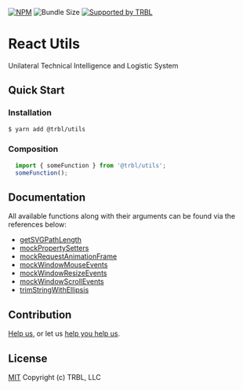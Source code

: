 [![NPM](https://img.shields.io/npm/v/@trbl/utils)](https://www.npmjs.com/@trbl/utils)
![Bundle Size](https://img.shields.io/bundlephobia/minzip/@trbl/utils?label=zipped)
[![Supported by TRBL](https://img.shields.io/badge/supported_by-TRBL-black)](https://github.com/trouble)

# React Utils

Unilateral Technical Intelligence and Logistic System

## Quick Start

### Installation

```bash
$ yarn add @trbl/utils
```

### Composition

```javascript
  import { someFunction } from '@trbl/utils';
  someFunction();
```

## Documentation

All available functions along with their arguments can be found via the references below:

  - [getSVGPathLength](./src/getSVGPathLength/README.md)
  - [mockPropertySetters](./src/mockPropertySetters/README.md)
  - [mockRequestAnimationFrame](./src/mockRequestAnimationFrame/README.md)
  - [mockWindowMouseEvents](./src/mockWindowMouseEvents/README.md)
  - [mockWindowResizeEvents](./src/mockWindowResizeEvents/README.md)
  - [mockWindowScrollEvents](./src/mockWindowScrollEvents/README.md)
  - [trimStringWithEllipsis](./src/trimStringWithEllipsis/README.md)

## Contribution

[Help us,](https://github.com/trouble/.github/blob/master/CONTRIBUTING.md) or let us [help you help us](https://github.com/trouble/.github/blob/master/SUPPORT.md).

## License

[MIT](https://github.com/trouble/utils/blob/master/LICENSE) Copyright (c) TRBL, LLC
